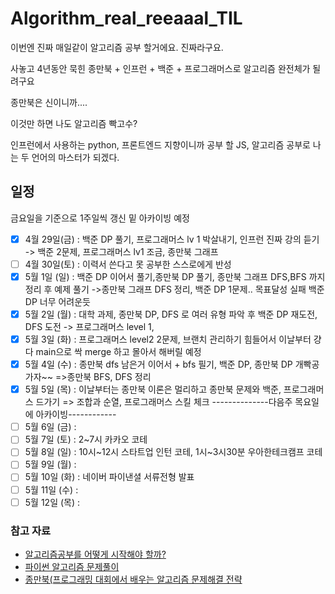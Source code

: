 # Algorithm_real_reeaaal_TIL

이번엔 진짜 매일같이 알고리즘 공부 할거에요.
진짜라구요.

사놓고 4년동안 묵힌 종만북 + 인프런 + 백준 + 프로그래머스로 알고리즘 완전체가 될려구요

종만북은 신이니까....

이것만 하면 나도 알고리즘 빡고수?

인프런에서 사용하는 python, 프론트엔드 지향이니까 공부 할 JS, 알고리즘 공부로 나는 두 언어의 마스터가 되겠다.

## 일정
금요일을 기준으로 1주일씩 갱신 밑 아카이빙 예정

- [x] 4월 29일(금) : 백준 DP 풀기, 프로그래머스 lv 1 박살내기, 인프런 진짜 강의 듣기 -> 백준 2문제, 프로그래머스 lv1 조금, 종만북 그래프
- [ ] 4월 30일(토) : 이력서 쓴다고 못 공부한 스스로에게 반성 
- [x] 5월 1일 (일) : 백준 DP 이어서 풀기,종만북 DP 풀기, 종만북 그래프 DFS,BFS 까지 정리 후 예제 풀기 ->종만북 그래프 DFS 정리, 백준 DP 1문제.. 목표달성 실패 백준DP 너무 어려운듯
- [x] 5월 2일 (월) : 대학 과제, 종만북 DP, DFS 로 여러 유형 파악 후 백준 DP 재도전, DFS 도전 -> 프로그래머스 level 1, 
- [x] 5월 3일 (화) : 프로그래머스 level2 2문제, 브랜치 관리하기 힘들어서 이날부터 걍 다 main으로 싹 merge 하고 몰아서 해버릴 예정
- [x] 5월 4일 (수) : 종만북 dfs 남은거 이어서 + bfs 필기, 백준 DP, 종만북 DP 개빡공 가자~~ =>종만북 BFS, DFS 정리
- [x] 5월 5일 (목) : 이날부터는 종만북 이론은 멀리하고 종만북 문제와 백준, 프로그래머스 드가기 => 조합과 순열, 프로그래머스 스킬 체크
 --------------다음주 목요일에 아카이빙------------
- [ ] 5월 6일 (금) : 
- [ ] 5월 7일 (토) : 2~7시 카카오 코테
- [ ] 5월 8일 (일) : 10시~12시 스타트업 인턴 코테, 1시~3시30분 우아한테크캠프 코테
- [ ] 5월 9일 (월) : 
- [ ] 5월 10일 (화) : 네이버 파이낸셜 서류전형 발표
- [ ] 5월 11일 (수) : 
- [ ] 5월 12일 (목) :

### 참고 자료
- [알고리즘공부를 어떻게 시작해야 할까?](https://steady-coding.tistory.com/260)
- [파이썬 알고리즘 문제풀이](https://inf.run/x7y1)
- [종만북(프로그래밍 대회에서 배우는 알고리즘 문제해결 전략](https://book.algospot.com/)

